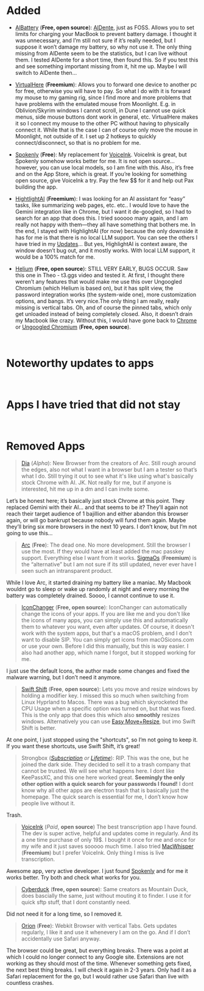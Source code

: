 # Added

* [AlBattery](https://github.com/whuan132/AIBattery-Charge-Limiter) (**Free, open source**): [AlDente](https://apphousekitchen.com/), just as FOSS. Allows you to set limits for charging your MacBook to prevent battery damage. I thought it was unnecessary, and I’m still not sure if it’s really needed, but I suppose it won’t damage my battery, so why not use it. The only thing missing from AlDente seem to be the statistics, but I can live without them. I tested AlDente for a short time, then found this. So if you test this and see something important missing from it, hit me up. Maybe I will switch to AlDente then...

* [VirtualHere](https://www.virtualhere.com/) (**Freemium**): Allows you to forward one device to another pc for free, otherwise you will have to pay. So what I do with it is forward my mouse to my gaming rig, since I find more and more problems that have problems with the emulated mouse from Moonlight. E.g. in Oblivion/Skyrim windows I cannot scroll, in Dune I cannot use quick menus, side mouse buttons dont work in general, etc. VirtualHere makes it so I connect my mouse to the other PC without having to physically connect it. While that is the case I can of course only move the mouse in Moonlight, not outside of it. I set up 2 hotkeys to quickly connect/disconnect, so that is no problem for me.

* [Spokenly](https://spokenly.app/) (**Free**): My replacement for [VoiceInk](https://github.com/Beingpax/VoiceInk). VoiceInk is great, but Spokenly somehow works better for me. It is not open source... however, you can use local models, so I am fine with this. Also, it’s free and on the App Store, which is great. If you’re looking for something open source, give VoiceInk a try. Pay the few $$ for it and help out Pax building the app.

* [HightlightAI](https://highlightai.com/) (**Freemium**): I was looking for an AI assistant for “easy” tasks, like summarizing web pages, etc. etc.. I would love to have the Gemini integration like in Chrome, but I want it de-googled, so I had to search for an app that does this. I tried sooooo many again, and I am really not happy with them—they all have something that bothers me. In the end, I stayed with HighlightAI (for now) because the only downside it has for me is that there is no local LLM support. You can see the others I have tried in my [Updates](Updates.md)... But yes, HighlightAI is context aware, the window doesn’t bug out, and it mostly works. With local LLM support, it would be a 100% match for me.

* [Helium](https://github.com/imputnet/helium-macos) (**Free, open source**): STILL VERY EARLY, BUGS OCCUR. Saw this one in Theo - t3.ggs video and tested it. At first, I thought there weren’t any features that would make me use this over Ungoogled Chromium (which Helium is based on), but it has split view, the password integration works (the system-wide one), more customization options, and bangs. It’s very nice.The only thing I am really, really missing is vertical tabs. Oh, and of course the pinned tabs, which only get unloaded instead of being completely closed. Also, it doesn’t drain my Macbook like crazy. Without this, I would have gone back to [Chrome](https://www.google.com/chrome/) or [Ungoogled Chromium](https://github.com/ungoogled-software/ungoogled-chromium) (**Free, open source**). 

</br>

# Noteworthy updates to apps



</br>

# Apps I have tried that did not stay

</br>

# Removed Apps
> [Dia](https://www.diabrowser.com/) (*Alpha*): New Browser from the creators of Arc. Still rough around the edges, also not what I want in a browser but I am a tester so that’s what I do. Still trying it out to see what it's like using what's basically stock Chrome with AI. JK. Not really for me, but if anyone is interested, hit me up in a dm and I can invite some.

Let’s be honest here; it’s basically just stock Chrome at this point. They replaced Gemini with their AI… and that seems to be it? They’ll again not reach their target audience of 1 bajillion and either abandon this browser again, or will go bankrupt because nobody will fund them again. Maybe they’ll bring six more browsers in the next 10 years. I don’t know, but I’m not going to use this…

> [Arc](https://arc.net/) (**Free**): The dead one. No more development. Still the browser I use the most. If they would have at least added the mac passkey support. Everything else I want from it works. [SigmaOs](https://sigmaos.com/) (**Freemium**) is the “alternative” but I am not sure if its still updated, never ever have I seen such an intransparent product.

While I love Arc, it started draining my battery like a maniac. My Macbook wouldnt go to sleep or wake up randomly at night and every morning the battery was completely drained. Soooo, I cannot continue to use it.

> [IconChanger](https://github.com/Bengerthelorf/macIconChanger) (**Free, open source**): IconChanger can automatically change the icons of your apps. If you are like me and you don't like the icons of many apps, you can simply use this and automatically them to whatever you want, even after updates. Of course, it doesn't work with the system apps, but that's a macOS problem, and I don't want to disable SIP. You can simply get icons from macOSicons.com or use your own. Before I did this manually, but this is way easier. I also had another app, which name I forgot, but it stopped working for me.

I just use the default Icons, the author made some changes and fixed the malware warning, but I don’t need it anymore.

> [Swift Shift](https://www.swiftshift.app/) (**Free**, **open source**): Lets you move and resize windows by holding a modifier key. I missed this so much when switching from Linux Hyprland to Macos. There was a bug which skyrocketed the CPU Usage when a specific option was turned on, but that was fixed. This is the only app that does this which also **smoothly** resizes windows. Alternatively you can use [Easy Move+Resize](https://github.com/dmarcotte/easy-move-resize), but imo Swift Shift is better.

At one point, I just stopped using the "shortcuts", so I’m not going to keep it. If you want these shortcuts, use Swift Shift, it’s great!

> Strongbox ([*Subscription*](https://www.youtube.com/watch?v=RojV4NA60RY) *or* [*Lifetime*](https://www.youtube.com/watch?v=umDr0mPuyQc)): RIP. This was the one, but he joined the dark side. They decided to sell it to a trash company that cannot be trusted. We will see what happens here. I dont like KeePassXC, and this one here worked great. **Seemingly the only other option with a quick search for your passwords I found!** I dont know why all other apps are electron trash that is basically just the homepage. The quick search is essential for me, I don’t know how people live without it.

Trash.

> [VoiceInk](https://github.com/Beingpax/VoiceInk) (*Paid*, **open source**) The best transcription app I have found. The dev is super active, helpful and updates come in regularly. And its a one time purchase of only 19$. I bought it once for me and once for my wife and it just saves sooooo much time. I also tried [MacWhisper](https://goodsnooze.gumroad.com/l/macwhisper) (**Freemium**) but I prefer VoiceInk. Only thing I miss is live transcription.

Awesome app, very active developer. I just found [Spokenly](https://spokenly.app/) and for me it works better. Try both and check what works for you.

> [Cyberduck](https://cyberduck.io/) (**free, open source**): Same creators as Mountain Duck, does bascially the same, just without mouting it to finder. I use it for quick sftp stuff, that I dont constantly need.

Did not need it for a long time, so I removed it. 

> [Orion](https://kagi.com/orion/) (**Free**): Webkit Browser with vertical Tabs. Gets updates regularly, I like it and use it whenevery I am on the go. And if I don’t accidentally use Safari anyway.

The browser could be great, but everything breaks. There was a point at which I could no longer connect to any Google site. Extensions are not working as they should most of the time. Whenever something gets fixed, the next best thing breaks. I will check it again in 2-3 years. Only had it as a Safari replacement for the go, but I would rather use Safari than live with countless crashes.
